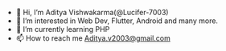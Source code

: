 - 👋 Hi, I’m Aditya Vishwakarma(@Lucifer-7003)
- 👀 I’m interested in Web Dev, Flutter, Android and many more. 
- 🌱 I’m currently learning PHP
- 📫 How to reach me </a>Aditya.v2003@gmail.com</a>
<!-- - 💞️ I’m looking to collaborate on ... -->


<!---
Lucifer-7003/Lucifer-7003 is a ✨ special ✨ repository because its `README.md` (this file) appears on your GitHub profile.
You can click the Preview link to take a look at your changes.
--->
